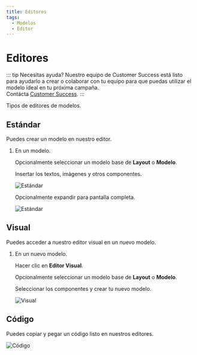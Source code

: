 ```yaml
---
title: Editores
tags:
  - Modelos
  - Editor
---
```

# Editores

::: tip Necesitas ayuda?
Nuestro equipo de Customer Success está listo para ayudarlo a crear o colaborar con tu equipo para que puedas utilizar el modelo ideal en tu próxima campaña.<br>
Contácta [Customer Success](mailto:cs@phishx.io).
:::

Tipos de editores de modelos.

## Estándar

Puedes crear un modelo en nuestro editor.

1. En un modelo.

   Opcionalmente seleccionar un modelo base de **Layout** o **Modelo**.

   Insertar los textos, imágenes y otros componentes.

   ![Estándar](https://cdn.phishx.io/phishx-docs/images/phishx_templates_editor_01.webp)

   Opcionalmente expandir para pantalla completa.

   ![Estándar](https://cdn.phishx.io/phishx-docs/images/phishx_templates_editor_02.webp)

## Visual

Puedes acceder a nuestro editor visual en un nuevo modelo.

1. En un nuevo modelo.

   Hacer clic en **Editor Visual**.

   Opcionalmente seleccionar un modelo base de **Layout** o **Modelo**.

   Seleccionar los componentes y crear tu nuevo modelo.

   ![Visual](https://cdn.phishx.io/phishx-docs/images/phishx_templates_editor_03.webp)

## Código

Puedes copiar y pegar un código listo en nuestros editores.

   ![Código](https://cdn.phishx.io/phishx-docs/images/phishx_templates_editor_04.webp)

